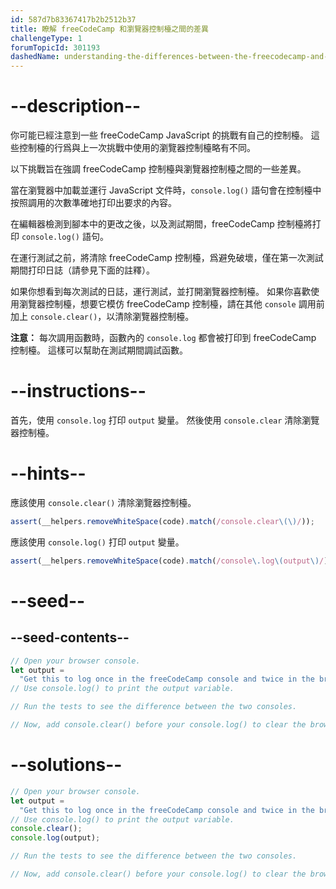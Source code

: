 ```yaml
---
id: 587d7b83367417b2b2512b37
title: 瞭解 freeCodeCamp 和瀏覽器控制檯之間的差異
challengeType: 1
forumTopicId: 301193
dashedName: understanding-the-differences-between-the-freecodecamp-and-browser-console
---
```


# --description--

你可能已經注意到一些 freeCodeCamp JavaScript 的挑戰有自己的控制檯。 這些控制檯的行爲與上一次挑戰中使用的瀏覽器控制檯略有不同。

以下挑戰旨在強調 freeCodeCamp 控制檯與瀏覽器控制檯之間的一些差異。

當在瀏覽器中加載並運行 JavaScript 文件時，`console.log()` 語句會在控制檯中按照調用的次數準確地打印出要求的內容。

在編輯器檢測到腳本中的更改之後，以及測試期間，freeCodeCamp 控制檯將打印 `console.log()` 語句。

在運行測試之前，將清除 freeCodeCamp 控制檯，爲避免破壞，僅在第一次測試期間打印日誌（請參見下面的註釋）。

如果你想看到每次測試的日誌，運行測試，並打開瀏覽器控制檯。 如果你喜歡使用瀏覽器控制檯，想要它模仿 freeCodeCamp 控制檯，請在其他 `console` 調用前加上 `console.clear()`，以清除瀏覽器控制檯。

**注意：** 每次調用函數時，函數內的 `console.log` 都會被打印到 freeCodeCamp 控制檯。 這樣可以幫助在測試期間調試函數。

# --instructions--

首先，使用 `console.log` 打印 `output` 變量。 然後使用 `console.clear` 清除瀏覽器控制檯。

# --hints--

應該使用 `console.clear()` 清除瀏覽器控制檯。

```js
assert(__helpers.removeWhiteSpace(code).match(/console.clear\(\)/));
```

應該使用 `console.log()` 打印 `output` 變量。

```js
assert(__helpers.removeWhiteSpace(code).match(/console\.log\(output\)/));
```

# --seed--

## --seed-contents--

```js
// Open your browser console.
let output =
  "Get this to log once in the freeCodeCamp console and twice in the browser console";
// Use console.log() to print the output variable.

// Run the tests to see the difference between the two consoles.

// Now, add console.clear() before your console.log() to clear the browser console, and pass the tests.
```

# --solutions--

```js
// Open your browser console.
let output =
  "Get this to log once in the freeCodeCamp console and twice in the browser console";
// Use console.log() to print the output variable.
console.clear();
console.log(output);

// Run the tests to see the difference between the two consoles.

// Now, add console.clear() before your console.log() to clear the browser console, and pass the tests.
```
